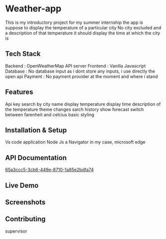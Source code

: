 # Weather-app

This is my introductory project for my summer internship
the app is suppose to display the temperature of a particular city 
No city excluded and a description of that temperature 
it should display the time at which the city is


## Tech Stack
Backend : OpenWeatherMap API server
Frontend : Vanilla Javascript
Database : No database input as i dont store any inputs, i use directly the open api
Payment : No payment provider at the moment and where i stand

## Features
Api key
search by city name
display temperature
display time
description of the temperature
theme changes
sarch history
show forecast
switch between farenheit and celcius
basic styling

## Installation & Setup
Vs code application
Node Js
a Navigator in my case, microsoft edge

## API Documentation
[65a3ccc5-3cb6-449e-8710-1a85e2bdfa74
](https://missiraabba.postman.co/workspace/65a3ccc5-3cb6-449e-8710-1a85e2bdfa74)


## Live Demo

## Screenshots

## Contributing
supervisor
